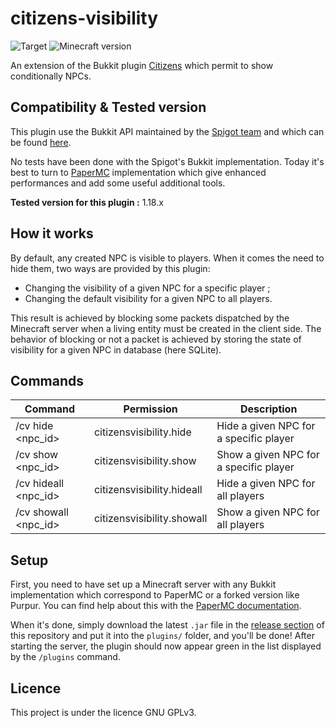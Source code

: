 # citizens-visibility
![Target](https://img.shields.io/badge/plugin-Minecraft-blueviolet)
![Minecraft version](https://img.shields.io/badge/version-1.19-blue)

An extension of the Bukkit plugin [Citizens](https://www.spigotmc.org/resources/citizens.13811/) which permit to show conditionally NPCs.

## Compatibility & Tested version

This plugin use the Bukkit API maintained by the [Spigot team](https://www.spigotmc.org/) and which
can be found [here](https://hub.spigotmc.org/javadocs/bukkit/).

No tests have been done with the Spigot's Bukkit implementation. Today it's best to turn to
[PaperMC](https://papermc.io/) implementation which give enhanced performances and add some useful
additional tools.

**Tested version for this plugin :** 1.18.x

## How it works

By default, any created NPC is visible to players. When it comes the need to hide them, two ways are provided by this plugin:
* Changing the visibility of a given NPC for a specific player ;
* Changing the default visibility for a given NPC to all players.

This result is achieved by blocking some packets dispatched by the Minecraft server when a living entity must be created in the client side. The behavior of blocking or not a packet is achieved by storing the state of visibility for a given NPC in database (here SQLite).

## Commands

|             Command             |         Permission         |              Description               |
| ------------------------------- | -------------------------- | -------------------------------------- |
| /cv hide <npc_id> <playername>  | citizensvisibility.hide    | Hide a given NPC for a specific player |
| /cv show <npc_id> <playername>  | citizensvisibility.show    | Show a given NPC for a specific player |
| /cv hideall <npc_id>            | citizensvisibility.hideall | Hide a given NPC for all players       |
| /cv showall <npc_id>            | citizensvisibility.showall | Show a given NPC for all players       |

## Setup

First, you need to have set up a Minecraft server with any Bukkit implementation which correspond to
PaperMC or a forked version like Purpur. You can find help about this with the
[PaperMC documentation](https://docs.papermc.io/paper/getting-started).

When it's done, simply download the latest `.jar` file in the
[release section](https://github.com/Djaytan/mc-blacklisted-enchantments/releases/) of this
repository and put it into the `plugins/` folder, and you'll be done! After starting the server,
the plugin should now appear green in the list displayed by the `/plugins` command.

## Licence

This project is under the licence GNU GPLv3.
